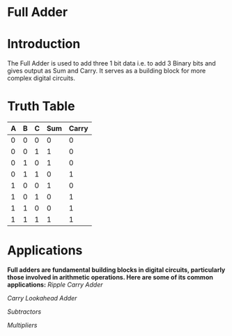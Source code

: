 # Full Adder
# Introduction
The Full Adder is used to add three 1 bit data i.e. to add 3 Binary bits and gives output as Sum and Carry.
It serves as a building block for more complex digital circuits.

# Truth Table
| A | B | C | Sum | Carry |
|---|---|---|-----|-------|
| 0 | 0 | 0 |  0  |   0   |
| 0 | 0 | 1 |  1  |   0   |
| 0 | 1 | 0 |  1  |   0   |
| 0 | 1 | 1 |  0  |   1   |
| 1 | 0 | 0 |  1  |   0   |
| 1 | 0 | 1 |  0  |   1   |
| 1 | 1 | 0 |  0  |   1   |
| 1 | 1 | 1 |  1  |   1   |

# Applications
**Full adders are fundamental building blocks in digital circuits, particularly those involved in arithmetic operations. Here are some of its common applications:**
*Ripple Carry Adder*

*Carry Lookahead Adder*

*Subtractors*

*Multipliers*
